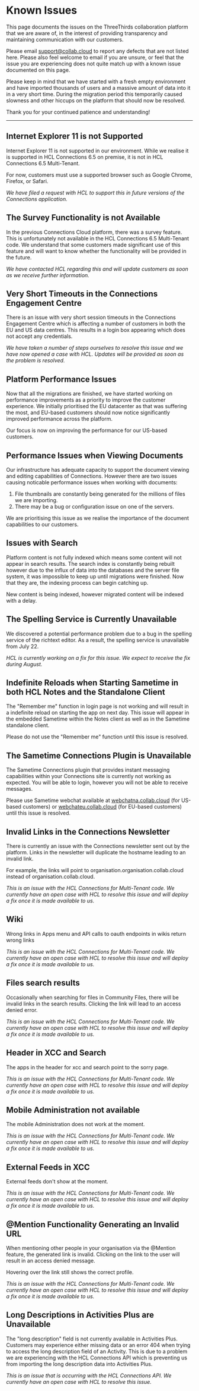 # Known Issues
This page documents the issues on the ThreeThirds collaboration platform that we are aware of, in the interest of providing transparency and maintaining communication with our customers. 

Please email [support@collab.cloud](mailto:support@collab.cloud) to report any defects that are not listed here. Please also feel welcome to email if you are unsure, or feel that the issue you are experiencing does not quite match up with a known issue documented on this page.

Please keep in mind that we have started with a fresh empty environment and have imported thousands of users and a massive amount of data into it in a very short time. During the migration period this temporarily caused slowness and other hiccups on the platform that should now be resolved.

Thank you for your continued patience and understanding!

---


## Internet Explorer 11 is not Supported
Internet Explorer 11 is not supported in our environment. While we realise it is supported in HCL Connections 6.5 on premise, it is not in HCL Connections 6.5 Multi-Tenant. 

For now, customers must use a supported browser such as Google Chrome, Firefox, or Safari.

*We have filed a request with HCL to support this in future versions of the Connections application.*

## The Survey Functionality is not Available 
In the previous Connections Cloud platform, there was a survey feature. This is unfortunately not available in the HCL Connections 6.5 Multi-Tenant code. We understand that some customers made significant use of this feature and will want to know whether the functionality will be provided in the future. 

*We have contacted HCL regarding this and will update customers as soon as we receive further information.*

## Very Short Timeouts in the Connections Engagement Centre
There is an issue with very short session timeouts in the Connections Engagement Centre which is affecting a number of customers in both the EU and US data centres. This results in a login box appearing which does not accept any credentials.

*We have taken a number of steps ourselves to resolve this issue and we have now opened a case with HCL. Updates will be provided as soon as the problem is resolved.*

## Platform Performance Issues 
Now that all the migrations are finished, we have started working on performance improvements as a priority to improve the customer experience. We initially prioritised the EU datacenter as that was suffering the most, and EU-based customers should now notice significantly improved performance across the platform. 

Our focus is now on improving the performance for our US-based customers.

## Performance Issues when Viewing Documents
Our infrastructure has adequate capacity to support the document viewing and editing capabilities of Connections. However there are two issues causing noticable performance issues when working with documents:

1. File thumbnails are constantly being generated for the millions of files we are importing. 
2. There may be a bug or configuration issue on one of the servers. 

We are prioritising this issue as we realise the importance of the document capabilities to our customers.

## Issues with Search
Platform content is not fully indexed which means some content will not appear in search results. The search index is constantly being rebuilt however due to the influx of data into the databases and the server file system, it was impossible to keep up until migrations were finished. Now that they are, the indexing process can begin catching up. 

New content is being indexed, however migrated content will be indexed with a delay.

## The Spelling Service is Currently Unavailable
We discovered a potential performance problem due to a bug in the spelling service of the richtext editor. As a result, the spelling service is unavailable from July 22. 

*HCL is currently working on a fix for this issue. We expect to receive the fix during August.*

## Indefinite Reloads when Starting Sametime in both HCL Notes and the Standalone Client 
The "Remember me" function in login page is not working and will result in a indefinite reload on starting the app on next day. This issue will appear in the embedded Sametime within the Notes client as well as in the Sametime standalone client.

Please do not use the "Remember me" function until this issue is resolved.

## The Sametime Connections Plugin is Unavailable 
The Sametime Connections plugin that provides instant messaging capabilities within your Connections site is currently not working as expected. You will be able to login, however you will not be able to receive messages.

Please use Sametime webchat available at [webchatna.collab.cloud](https://webchatna.collab.cloud) (for US-based customers) or [webchateu.collab.cloud](https://webchateu.collab.cloud) (for EU-based customers) until this issue is resolved.

## Invalid Links in the Connections Newsletter
There is currently an issue with the Connections newsletter sent out by the platform. Links in the newsletter will duplicate the hostname leading to an invalid link.

For example, the links will point to organisation.organisation.collab.cloud instead of organisation.collab.cloud.

*This is an issue with the HCL Connections for Multi-Tenant code. We currently have an open case with HCL to resolve this issue and will deploy a fix once it is made available to us.*
## Wiki
Wrong links in Apps menu and API calls to oauth endpoints in wikis return wrong links

*This is an issue with the HCL Connections for Multi-Tenant code. We currently have an open case with HCL to resolve this issue and will deploy a fix once it is made available to us.*

## Files search results
Occasionally when searching for files in Community Files, there will be invalid links in the search results. Clicking the link will lead to an access denied error. 

*This is an issue with the HCL Connections for Multi-Tenant code. We currently have an open case with HCL to resolve this issue and will deploy a fix once it is made available to us.*

## Header in XCC and Search
The apps in the header for xcc and search point to the sorry page.

*This is an issue with the HCL Connections for Multi-Tenant code. We currently have an open case with HCL to resolve this issue and will deploy a fix once it is made available to us.*

## Mobile Administration not available
The mobile Administration does not work at the moment.

*This is an issue with the HCL Connections for Multi-Tenant code. We currently have an open case with HCL to resolve this issue and will deploy a fix once it is made available to us.*

## External Feeds in XCC
External feeds don't show at the moment.

*This is an issue with the HCL Connections for Multi-Tenant code. We currently have an open case with HCL to resolve this issue and will deploy a fix once it is made available to us.*
## @Mention Functionality Generating an Invalid URL
When mentioning other people in your organisation via the @Mention feature, the generated link is invalid. Clicking on the link to the user will result in an access denied message.

Hovering over the link still shows the correct profile.

*This is an issue with the HCL Connections for Multi-Tenant code. We currently have an open case with HCL to resolve this issue and will deploy a fix once it is made available to us.*

## Long Descriptions in Activities Plus are Unavailable
The "long description" field is not currently available in Activities Plus. Customers may experience either missing data or an error 404 when trying to access the long description field of an Activity. This is due to a problem we are experiencing with the HCL Connections API which is preventing us from importing the long description data into Activities Plus.
 
*This is an issue that is occurring with the HCL Connections API. We currently have an open case with HCL to resolve this issue.*
